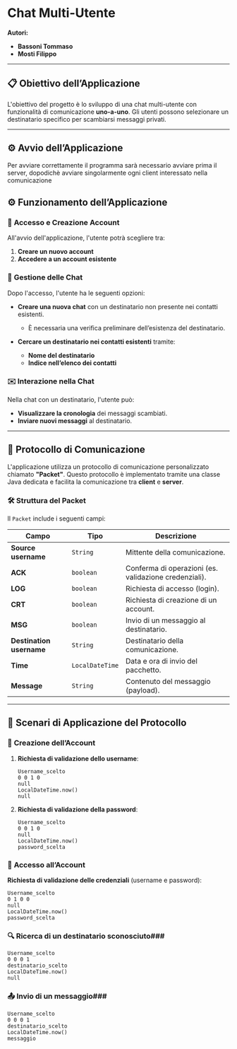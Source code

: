 # **Chat Multi-Utente**

**Autori:**  
- **Bassoni Tommaso**  
- **Mosti Filippo**  

---

## 📋 **Obiettivo dell’Applicazione**

L'obiettivo del progetto è lo sviluppo di una chat multi-utente con funzionalità di comunicazione **uno-a-uno**. Gli utenti possono selezionare un destinatario specifico per scambiarsi messaggi privati.

---

## ⚙️ **Avvio dell’Applicazione**
Per avviare correttamente il programma sarà necessario avviare prima il server, dopodichè avviare singolarmente ogni client interessato nella comunicazione

## ⚙️ **Funzionamento dell’Applicazione**

### 🔐 **Accesso e Creazione Account**

All'avvio dell'applicazione, l'utente potrà scegliere tra:

1. **Creare un nuovo account**  
2. **Accedere a un account esistente**

### 💬 **Gestione delle Chat**

Dopo l'accesso, l'utente ha le seguenti opzioni:

- **Creare una nuova chat** con un destinatario non presente nei contatti esistenti.  
  - È necessaria una verifica preliminare dell’esistenza del destinatario.  

- **Cercare un destinatario nei contatti esistenti** tramite:  
  - **Nome del destinatario**  
  - **Indice nell’elenco dei contatti**

### ✉️ **Interazione nella Chat**

Nella chat con un destinatario, l'utente può:

- **Visualizzare la cronologia** dei messaggi scambiati.  
- **Inviare nuovi messaggi** al destinatario.

---

## 📡 **Protocollo di Comunicazione**

L'applicazione utilizza un protocollo di comunicazione personalizzato chiamato **"Packet"**. Questo protocollo è implementato tramite una classe Java dedicata e facilita la comunicazione tra **client** e **server**.

### 🛠️ **Struttura del Packet**

Il `Packet` include i seguenti campi:

| **Campo**              | **Tipo**           | **Descrizione**                                                          |
|-------------------------|--------------------|--------------------------------------------------------------------------|
| **Source username**     | `String`           | Mittente della comunicazione.                                            |
| **ACK**                 | `boolean`          | Conferma di operazioni (es. validazione credenziali).                    |
| **LOG**                 | `boolean`          | Richiesta di accesso (login).                                            |
| **CRT**                 | `boolean`          | Richiesta di creazione di un account.                                    |
| **MSG**                 | `boolean`          | Invio di un messaggio al destinatario.                                   |
| **Destination username**| `String`           | Destinatario della comunicazione.                                        |
| **Time**                | `LocalDateTime`    | Data e ora di invio del pacchetto.                                       |
| **Message**             | `String`           | Contenuto del messaggio (payload).                                       |

---

## 🔎 **Scenari di Applicazione del Protocollo**

### 📌 **Creazione dell’Account**

1. **Richiesta di validazione dello username**:  
    ```plaintext
    Username_scelto
    0 0 1 0
    null
    LocalDateTime.now()
    null
    ```

2. **Richiesta di validazione della password**:  
    ```plaintext
    Username_scelto
    0 0 1 0
    null
    LocalDateTime.now()
    password_scelta
    ```

### 🔐 **Accesso all’Account**

**Richiesta di validazione delle credenziali** (username e password):  
```plaintext
Username_scelto
0 1 0 0
null
LocalDateTime.now()
password_scelta
```

### 🔍 **Ricerca di un destinatario sconosciuto**###

```plaintext
Username_scelto
0 0 0 1
destinatario_scelto
LocalDateTime.now()
null
```

### 📤 **Invio di un messaggio**###

```plaintext
Username_scelto
0 0 0 1
destinatario_scelto
LocalDateTime.now()
messaggio
```
